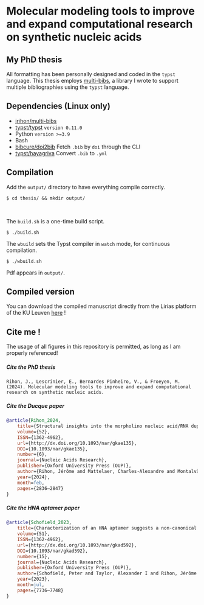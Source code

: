 # Molecular modeling tools to improve and expand computational research on synthetic nucleic acids

## My PhD thesis

All formatting has been personally designed and coded in the `typst` language.
This thesis employs [multi-bibs](https://github.com/jrihon/multi-bibs), a library I wrote to support multiple bibliographies using the `typst` language.

## Dependencies (Linux only)
- [jrihon/multi-bibs](https://github.com/jrihon/multi-bibs)
- [typst/typst](https://github.com/typst/typst) `version 0.11.0`
- Python `version >=3.9`
- Bash
- [bibcure/doi2bib](https://github.com/bibcure/doi2bib) Fetch `.bib` by `doi` through the CLI
- [typst/hayagriva](https://github.com/typst/hayagriva) Convert `.bib` to `.yml`

## Compilation

Add the `output/` directory to have everything compile correctly.

```shell
$ cd thesis/ && mkdir output/
```
</br>

The `build.sh` is a one-time build script.
```shell
$ ./build.sh 
```

The `wbuild` sets the Typst compiler in `watch` mode, for continuous compilation.
```shell
$ ./wbuild.sh 
```

Pdf appears in `output/`. 

## Compiled version
You can download the compiled manuscript directly from the Lirias platform of the KU Leuven [here](https://lirias.kuleuven.be/retrieve/785308) !
<!--
## Typst
Compiled with `typst` version `0.11.0`

Find `typst` and the compiler over at [typst/typst](https://github.com/typst/typst).
-->

<!--
## Questions ?
Feel free to ask! 
-->

## Cite me !
The usage of all figures in this repository is permitted, as long as I am properly referenced!

##### Cite the PhD thesis
```
Rihon, J., Lescrinier, E., Bernardes Pinheiro, V., & Froeyen, M. (2024). Molecular modeling tools to improve and expand computational research on synthetic nucleic acids.
```

##### Cite the Ducque paper
```bib 
@article{Rihon_2024,
    title={Structural insights into the morpholino nucleic acid/RNA duplex using the new XNA builder Ducque in a molecular modeling pipeline},
    volume={52},
    ISSN={1362-4962},
    url={http://dx.doi.org/10.1093/nar/gkae135},
    DOI={10.1093/nar/gkae135},
    number={6},
    journal={Nucleic Acids Research},
    publisher={Oxford University Press (OUP)},
    author={Rihon, Jérôme and Mattelaer, Charles-Alexandre and Montalvão, Rinaldo Wander and Froeyen, Mathy and Pinheiro, Vitor Bernardes and Lescrinier, Eveline},
    year={2024},
    month=feb,
    pages={2836–2847} 
}
```

##### Cite the HNA aptamer paper
```bib 
@article{Schofield_2023,
    title={Characterization of an HNA aptamer suggests a non-canonical G-quadruplex motif},
    volume={51},
    ISSN={1362-4962},
    url={http://dx.doi.org/10.1093/nar/gkad592},
    DOI={10.1093/nar/gkad592},
    number={15},
    journal={Nucleic Acids Research},
    publisher={Oxford University Press (OUP)},
    author={Schofield, Peter and Taylor, Alexander I and Rihon, Jérôme and Peña Martinez, Cristian D and Zinn, Sacha and Mattelaer, Charles-Alexandre and Jackson, Jennifer and Dhaliwal, Gurpreet and Schepers, Guy and Herdewijn, Piet and Lescrinier, Eveline and Christ, Daniel and Holliger, Philipp},
    year={2023},
    month=jul,
    pages={7736–7748}
}
```
